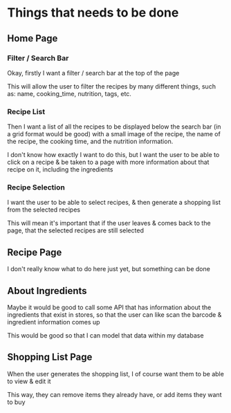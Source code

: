 # Things that needs to be done

## Home Page

### Filter / Search Bar

Okay, firstly I want a filter / search bar at the top of the page

This will allow the user to filter the recipes by many different things, such as: name, cooking_time, nutrition, tags, etc.

### Recipe List

Then I want a list of all the recipes to be displayed below the search bar (in a grid format would be good) with a small image of the recipe, the name of the recipe, the cooking time, and the nutrition information.

I don't know how exactly I want to do this, but I want the user to be able to click on a recipe & be taken to a page with more information about that recipe on it, including the ingredients

### Recipe Selection

I want the user to be able to select recipes, & then generate a shopping list from the selected recipes

This will mean it's important that if the user leaves & comes back to the page, that the selected recipes are still selected

## Recipe Page

I don't really know what to do here just yet, but something can be done

## About Ingredients

Maybe it would be good to call some API that has information about the ingredients that exist in stores, so that the user can like scan the barcode & ingredient information comes up

This would be good so that I can model that data within my database

## Shopping List Page

When the user generates the shopping list, I of course want them to be able to view & edit it

This way, they can remove items they already have, or add items they want to buy
